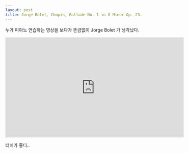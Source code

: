 ```yaml
---
layout: post
title: Jorge Bolet, Chopin, Ballade No. 1 in G Minor Op. 23.
---
```


누가 피아노 연습하는 영상을 보다가 뜬금없이 Jorge Bolet 가 생각났다.

<iframe width="560" height="315" src="https://www.youtube.com/embed/UUpUK9nRPA4" frameborder="0" allowfullscreen></iframe>

터치가 좋다..
